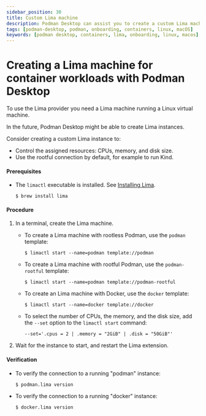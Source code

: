 ```yaml
---
sidebar_position: 30
title: Custom Lima machine
description: Podman Desktop can assist you to create a custom Lima machine on Linux and macOS.
tags: [podman-desktop, podman, onboarding, containers, linux, macOS]
keywords: [podman desktop, containers, lima, onboarding, linux, macos]
---
```


# Creating a Lima machine for container workloads with Podman Desktop

To use the Lima provider you need a Lima machine running a Linux virtual machine.

In the future, Podman Desktop might be able to create Lima instances.

Consider creating a custom Lima instance to:

- Control the assigned resources: CPUs, memory, and disk size.
- Use the rootful connection by default, for example to run Kind.

#### Prerequisites

- The `limactl` executable is installed.
  See [Installing Lima](https://lima-vm.io/docs/installation/).

  ```shell-session
  $ brew install lima
  ```

#### Procedure

1. In a terminal, create the Lima machine.

   - To create a Lima machine with rootless Podman, use the `podman` template:

     ```shell-session
     $ limactl start --name=podman template://podman
     ```

   - To create a Lima machine with rootful Podman, use the `podman-rootful` template:

     ```shell-session
     $ limactl start --name=podman template://podman-rootful
     ```

   - To create an Lima machine with Docker, use the `docker` template:

     ```shell-session
     $ limactl start --name=docker template://docker
     ```

   - To select the number of CPUs, the memory, and the disk size, add the `--set` option to the `limactl start` command:

     ```shell-session
     --set='.cpus = 2 | .memory = "2GiB" | .disk = "50GiB"'
     ```

2. Wait for the instance to start, and restart the Lima extension.

#### Verification

- To verify the connection to a running "podman" instance:

  ```shell-session
  $ podman.lima version
  ```

- To verify the connection to a running "docker" instance:

  ```cshell-session
  $ docker.lima version
  ```
